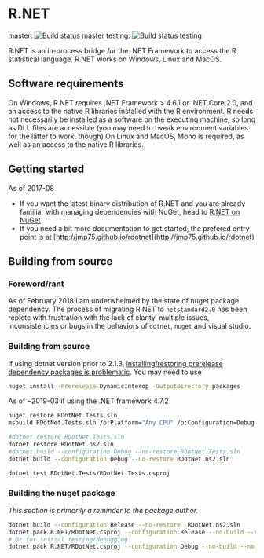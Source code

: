 # R.NET

master: [![Build status master](https://ci.appveyor.com/api/projects/status/bok963px1o9k7jay/branch/master?svg=true)](https://ci.appveyor.com/project/jmp75/rdotnet/branch/master) testing: [![Build status testing](https://ci.appveyor.com/api/projects/status/bok963px1o9k7jay/branch/testing?svg=true)](https://ci.appveyor.com/project/jmp75/rdotnet/branch/testing)

R.NET is an in-process bridge for the .NET Framework to access the R statistical language. R.NET works on Windows, Linux and MacOS. 

## Software requirements

On Windows, R.NET requires .NET Framework > 4.6.1 or .NET Core 2.0, and an access to the native R libraries installed with the R environment. R needs not necessarily be installed as a software on the executing machine, so long as DLL files are accessible (you may need to tweak environment variables for the latter to work, though)
On Linux and MacOS, Mono is required, as well as an access to the native R libraries.

## Getting started

As of 2017-08

* If you want the latest binary distribution of R.NET and you are already familiar with managing dependencies with NuGet, head to [R.NET on NuGet](https://www.nuget.org/packages?q=R.NET)
* If you need a bit more documentation to get started, the prefered entry point is at [http://jmp75.github.io/rdotnet](http://jmp75.github.io/rdotnet)

## Building from source

### Foreword/rant

As of February 2018 I am underwhelmed by the state of nuget package dependency. The process of migrating R.NET to `netstandard2.0` has been replete with frustration with the lack of clarity, multiple issues, inconsistencies or bugs in the behaviors of `dotnet`, `nuget` and visual studio.

### Building from source

If using dotnet version prior to 2.1.3, [installing/restoring prerelease dependency packages is problematic](https://github.com/dotnet/cli/issues/8485). You may need to use

```sh
nuget install -Prerelease DynamicInterop -OutputDirectory packages
```

As of ~2019-03 if using the .NET framework 4.7.2

```sh
nuget restore RDotNet.Tests.sln
msbuild RDotNet.Tests.sln /p:Platform="Any CPU" /p:Configuration=Debug /consoleloggerparameters:ErrorsOnly
```

```sh
#dotnet restore RDotNet.Tests.sln
dotnet restore RDotNet.ns2.sln
#dotnet build --configuration Debug --no-restore RDotNet.Tests.sln
dotnet build --configuration Debug --no-restore RDotNet.ns2.sln
```

```sh
dotnet test RDotNet.Tests/RDotNet.Tests.csproj
```

### Building the nuget package

*This section is primarily a reminder to the package author.*

```bash
dotnet build --configuration Release --no-restore  RDotNet.ns2.sln
dotnet pack R.NET/RDotNet.csproj --configuration Release --no-build --no-restore --output nupkgs
# Or for initial testing/debugging
dotnet pack R.NET/RDotNet.csproj --configuration Debug --no-build --no-restore --output nupkgs
```
